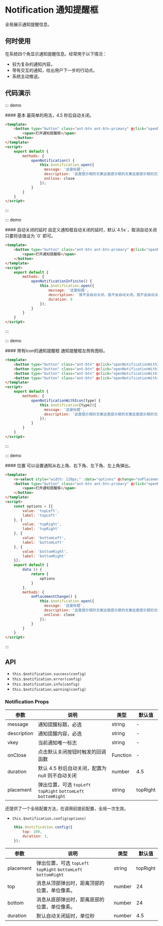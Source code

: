 <script>
    const options = [{
        value: 'topLeft',
        label: 'topLeft'
    }, {
        value: 'topRight',
        label: 'topRight'
    }, {
        value: 'bottomLeft',
        label: 'bottomLeft'
    }, {
        value: 'bottomRight',
        label: 'bottomRight'
    }];
    const close = () => {
        console.log('Notification was closed. Either the close button was clicked or duration time elapsed.');
    };
    export default {
        data () {
            return {
                options
            }
        },
        methods: {
            openNotification() {
                this.$notification.open({
                  message: '这是标题',
                  description: '这是提示框的文案这是提示框的文案这是提示框的文案这是提示框的文案这是提示框的文案这是提示框的文案这是提示框的文案',
                  onClose: close
                });
            },

            openNotificationWithIcon(type) {
                this.$notification[type]({
                  message: '这是标题',
                  description: '这是提示框的文案这是提示框的文案这是提示框的文案这是提示框的文案这是提示框的文案这是提示框的文案这是提示框的文案'
                });
            },
            openNotificationInfinite() {
                this.$notification.open({
                    message: '这是标题',
                    description: '我不会自动关闭，我不会自动关闭，我不会自动关闭，我不会自动关闭，我不会自动关闭，我不会自动关闭，我不会自动关闭',
                    duration: 0
                });
            },
            onPlacementChange(val) {
                this.$notification.config({
                    placement: val,
                });
            }
        }
    }
</script>

# Notification 通知提醒框

全局展示通知提醒信息。

## 何时使用

在系统四个角显示通知提醒信息。经常用于以下情况：

- 较为复杂的通知内容。
- 带有交互的通知，给出用户下一步的行动点。
- 系统主动推送。

## 代码演示

::: demo
<summary>
  #### 基本
  最简单的用法，4.5 秒后自动关闭。
</summary>

```html
<template>
    <button type="button" class="ant-btn ant-btn-primary" @click="openNotification">
        <span>打开通知提醒框</span>
    </button>
</template>
<script>
    export default {
        methods: {
            openNotification() {
                this.$notification.open({
                  message: '这是标题',
                  description: '这是提示框的文案这是提示框的文案这是提示框的文案这是提示框的文案这是提示框的文案这是提示框的文案这是提示框的文案',
                  onClose: close
                });
            }
        }
    }
</script>
```
:::

::: demo
<summary>
  #### 自动关闭的延时
  自定义通知框自动关闭的延时，默认`4.5s`，取消自动关闭只要将该值设为 `0` 即可。
</summary>

```html
<template>
    <button type="button" class="ant-btn ant-btn-primary" @click="openNotificationInfinite">
        <span>打开通知提醒框</span>
    </button>
</template>
<script>
    export default {
        methods: {
            openNotificationInfinite() {
                this.$notification.open({
                    message: '这是标题',
                    description: '我不会自动关闭，我不会自动关闭，我不会自动关闭，我不会自动关闭，我不会自动关闭，我不会自动关闭，我不会自动关闭',
                    duration: 0
                });
            }
        }
    }
</script>
```
:::


::: demo
<summary>
  #### 带有Icon的通知提醒框
  通知提醒框左侧有图标。
</summary>

```html
<template>
    <button type="button" class="ant-btn" @click="openNotificationWithIcon('success')"><span>成 功</span></button>
    <button type="button" class="ant-btn" @click="openNotificationWithIcon('info')"><span>消 息</span></button>
    <button type="button" class="ant-btn" @click="openNotificationWithIcon('warning')"><span>警 告</span></button>
    <button type="button" class="ant-btn" @click="openNotificationWithIcon('error')"><span>错 误</span></button>
</template>
<script>
    export default {
        methods: {
            openNotificationWithIcon(type) {
                this.$notification[type]({
                  message: '这是标题',
                  description: '这是提示框的文案这是提示框的文案这是提示框的文案这是提示框的文案这是提示框的文案这是提示框的文案这是提示框的文案'
                });
            }
        }
    }
</script>
```
:::

::: demo
<summary>
  #### 位置
  可以设置通知从右上角、右下角、左下角、左上角弹出。
</summary>

```html
<template>
    <v-select style="width: 120px;" :data="options" @change="onPlacementChange"></v-select>
    <button type="button" class="ant-btn ant-btn-primary" @click="openNotificationInfinite">
        <span>打开通知提醒框</span>
    </button>
</template>
<script>
    const options = [{
        value: 'topLeft',
        label: 'topLeft'
    }, {
        value: 'topRight',
        label: 'topRight'
    }, {
        value: 'bottomLeft',
        label: 'bottomLeft'
    }, {
        value: 'bottomRight',
        label: 'bottomRight'
    }];
    export default {
        data () {
            return {
                options
            }
        },
        methods: {
            onPlacementChange() {
                this.$notification.open({
                  message: '这是标题',
                  description: '这是提示框的文案这是提示框的文案这是提示框的文案这是提示框的文案这是提示框的文案这是提示框的文案这是提示框的文案',
                  onClose: close
                });
            }
        }
    }
</script>
```
:::


## API

- `this.$notification.success(config)`
- `this.$notification.error(config)`
- `this.$notification.info(config)`
- `this.$notification.warning(config)`

### Notification Props
| 参数        | 说明                                            | 类型         | 默认值 |
|----------- |---------------------------------------------    | ----------- |--------|
| message    | 通知提醒标题，必选                                 | string  | -     |
| description | 通知提醒内容，必选                                | string  | -     |
| vkey        | 当前通知唯一标志                                   | string      | -     |
| onClose    | 点击默认关闭按钮时触发的回调函数                     | Function    | -     |
| duration   | 默认 4.5 秒后自动关闭，配置为 null 则不自动关闭         | number    | 4.5     |
| placement  | 弹出位置，可选 `topLeft` `topRight` `bottomLeft` `bottomRight` | string | topRight |

还提供了一个全局配置方法，在调用前提前配置，全局一次生效。

- `this.$notification.config(options)`

```js
    this.$notification.config({
        top: 100,
        duration: 3,
    });
```

| 参数       | 说明               | 类型                       | 默认值       |
|------------|--------------------|----------------------------|--------------|
| placement  | 弹出位置，可选 `topLeft` `topRight` `bottomLeft` `bottomRight` | string | topRight |
| top        | 消息从顶部弹出时，距离顶部的位置，单位像素。 | number    | 24        |
| bottom     | 消息从底部弹出时，距离底部的位置，单位像素。 | number    | 24        |
| duration   | 默认自动关闭延时，单位秒 | number                       | 4.5         |
